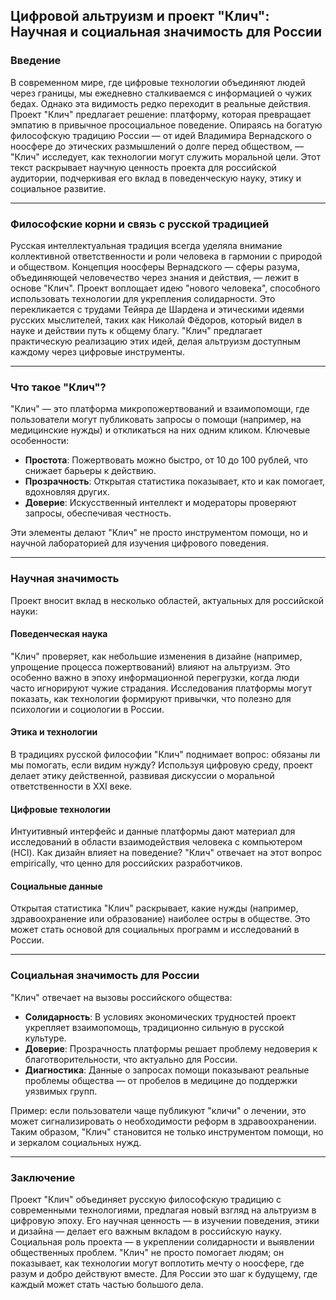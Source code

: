 ## **Цифровой альтруизм и проект "Клич": Научная и социальная значимость для России**

### **Введение**

В современном мире, где цифровые технологии объединяют людей через границы, мы ежедневно сталкиваемся с информацией о чужих бедах. Однако эта видимость редко переходит в реальные действия. Проект "Клич" предлагает решение: платформу, которая превращает эмпатию в привычное просоциальное поведение. Опираясь на богатую философскую традицию России — от идей Владимира Вернадского о ноосфере до этических размышлений о долге перед обществом, — "Клич" исследует, как технологии могут служить моральной цели. Этот текст раскрывает научную ценность проекта для российской аудитории, подчеркивая его вклад в поведенческую науку, этику и социальное развитие.

---

### **Философские корни и связь с русской традицией**

Русская интеллектуальная традиция всегда уделяла внимание коллективной ответственности и роли человека в гармонии с природой и обществом. Концепция ноосферы Вернадского — сферы разума, объединяющей человечество через знания и действия, — лежит в основе "Клич". Проект воплощает идею "нового человека", способного использовать технологии для укрепления солидарности. Это перекликается с трудами Тейяра де Шардена и этическими идеями русских мыслителей, таких как Николай Фёдоров, который видел в науке и действии путь к общему благу. "Клич" предлагает практическую реализацию этих идей, делая альтруизм доступным каждому через цифровые инструменты.

---

### **Что такое "Клич"?**

"Клич" — это платформа микропожертвований и взаимопомощи, где пользователи могут публиковать запросы о помощи (например, на медицинские нужды) и откликаться на них одним кликом. Ключевые особенности:

- **Простота**: Пожертвовать можно быстро, от 10 до 100 рублей, что снижает барьеры к действию.
- **Прозрачность**: Открытая статистика показывает, кто и как помогает, вдохновляя других.
- **Доверие**: Искусственный интеллект и модераторы проверяют запросы, обеспечивая честность.

Эти элементы делают "Клич" не просто инструментом помощи, но и научной лабораторией для изучения цифрового поведения.

---

### **Научная значимость**

Проект вносит вклад в несколько областей, актуальных для российской науки:

#### **Поведенческая наука**

"Клич" проверяет, как небольшие изменения в дизайне (например, упрощение процесса пожертвований) влияют на альтруизм. Это особенно важно в эпоху информационной перегрузки, когда люди часто игнорируют чужие страдания. Исследования платформы могут показать, как технологии формируют привычки, что полезно для психологии и социологии в России.

#### **Этика и технологии**

В традициях русской философии "Клич" поднимает вопрос: обязаны ли мы помогать, если видим нужду? Используя цифровую среду, проект делает этику действенной, развивая дискуссии о моральной ответственности в XXI веке.

#### **Цифровые технологии**

Интуитивный интерфейс и данные платформы дают материал для исследований в области взаимодействия человека с компьютером (HCI). Как дизайн влияет на поведение? "Клич" отвечает на этот вопрос empirically, что ценно для российских разработчиков.

#### **Социальные данные**

Открытая статистика "Клич" раскрывает, какие нужды (например, здравоохранение или образование) наиболее остры в обществе. Это может стать основой для социальных программ и исследований в России.

---

### **Социальная значимость для России**

"Клич" отвечает на вызовы российского общества:

- **Солидарность**: В условиях экономических трудностей проект укрепляет взаимопомощь, традиционно сильную в русской культуре.
- **Доверие**: Прозрачность платформы решает проблему недоверия к благотворительности, что актуально для России.
- **Диагностика**: Данные о запросах помощи показывают реальные проблемы общества — от пробелов в медицине до поддержки уязвимых групп.

Пример: если пользователи чаще публикуют "кличи" о лечении, это может сигнализировать о необходимости реформ в здравоохранении. Таким образом, "Клич" становится не только инструментом помощи, но и зеркалом социальных нужд.

---

### **Заключение**

Проект "Клич" объединяет русскую философскую традицию с современными технологиями, предлагая новый взгляд на альтруизм в цифровую эпоху. Его научная ценность — в изучении поведения, этики и дизайна — делает его важным вкладом в российскую науку. Социальная роль проекта — в укреплении солидарности и выявлении общественных проблем. "Клич" не просто помогает людям; он показывает, как технологии могут воплотить мечту о ноосфере, где разум и добро действуют вместе. Для России это шаг к будущему, где каждый может стать частью большого дела.
